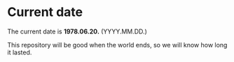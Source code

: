 # Current date

The current date is **1978.06.20.** (YYYY.MM.DD.)

This repository will be good when the world ends, so we will know how long it lasted.